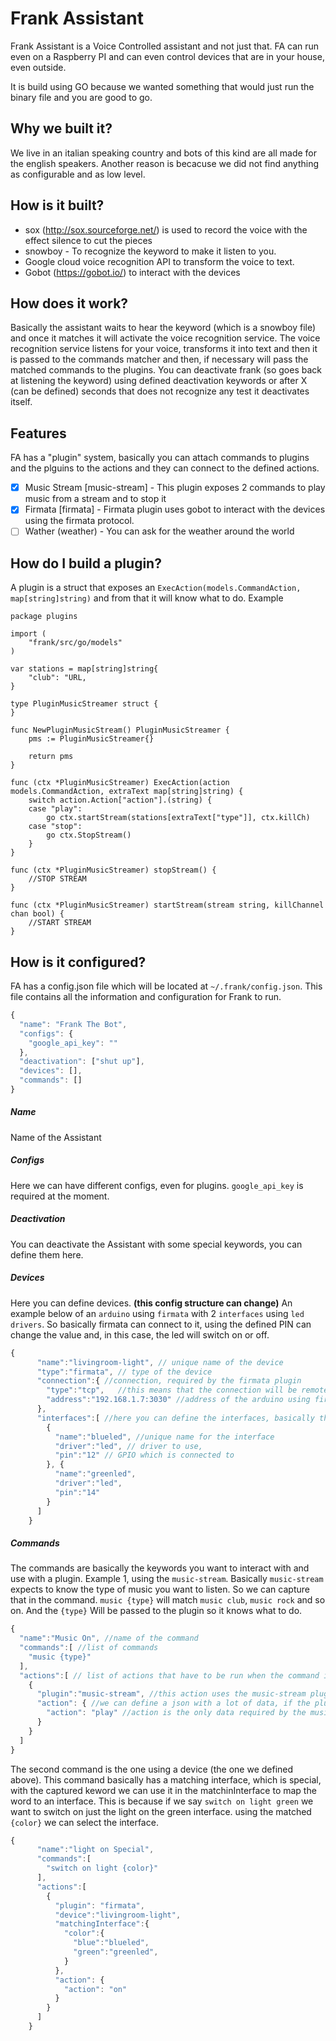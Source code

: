 # Frank Assistant

Frank Assistant is a Voice Controlled assistant and not just that.
FA can run even on a Raspberry PI and can even control devices that are in your house, even outside.

It is build using GO because we wanted something that would just run the binary file and you are good to go.

## Why we built it?
We live in an italian speaking country and bots of this kind are all made for the english speakers.
Another reason is becacuse we did not find anything as configurable and as low level.

## How is it built?
- sox (http://sox.sourceforge.net/) is used to record the voice with the effect silence to cut the pieces
- snowboy - To recognize the keyword to make it listen to you.
- Google cloud voice recognition API to transform the voice to text.
- Gobot (https://gobot.io/) to interact with the devices

## How does it work?
Basically the assistant waits to hear the keyword (which is a snowboy file) and once it matches it will activate the voice recognition service.
The voice recognition service listens for your voice, transforms it into text and then it is passed to the commands matcher and then, if necessary will pass the matched commands to the plugins.
You can deactivate frank (so goes back at listening the keyword) using defined deactivation keywords or after X (can be defined) seconds that does not recognize any test it deactivates itself.

## Features
FA has a "plugin" system, basically you can attach commands to plugins and the plguins to the actions and they can connect to the defined actions. 

- [x] Music Stream [music-stream] - This plugin exposes 2 commands to play music from a stream and to stop it
- [x] Firmata [firmata] - Firmata plugin uses gobot to interact with the devices using the firmata protocol.
- [ ] Wather (weather) - You can ask for the weather around the world

## How do I build a plugin?
A plugin is a struct that exposes an `ExecAction(models.CommandAction, map[string]string)` and from that it will know what to do.
Example
```golang
package plugins

import (
	"frank/src/go/models"
)

var stations = map[string]string{
	"club": "URL,
}

type PluginMusicStreamer struct {
}

func NewPluginMusicStream() PluginMusicStreamer {
	pms := PluginMusicStreamer{}

	return pms
}

func (ctx *PluginMusicStreamer) ExecAction(action models.CommandAction, extraText map[string]string) {
	switch action.Action["action"].(string) {
	case "play":
		go ctx.startStream(stations[extraText["type"]], ctx.killCh)
	case "stop":
		go ctx.StopStream()
	}
}

func (ctx *PluginMusicStreamer) stopStream() {
    //STOP STREAM
}

func (ctx *PluginMusicStreamer) startStream(stream string, killChannel chan bool) {
	//START STREAM
}

```

## How is it configured?
FA has a config.json file which will be located at `~/.frank/config.json`. This file contains all the information and configuration for Frank to run.
```js
{
  "name": "Frank The Bot",
  "configs": {
    "google_api_key": ""
  },
  "deactivation": ["shut up"],
  "devices": [],
  "commands": []
}
```
##### Name
Name of the Assistant
##### Configs
Here we can have different configs, even for plugins. `google_api_key` is required at the moment.
##### Deactivation
You can deactivate the Assistant with some special keywords, you can define them here.
##### Devices
Here you can define devices. **(this config structure can change)** An example below of an `arduino` using `firmata` with 2 `interfaces` using `led drivers`.
So basically firmata can connect to it, using the defined PIN can change the value and, in this case, the led will switch on or off.
```js
{
      "name":"livingroom-light", // unique name of the device
      "type":"firmata", // type of the device
      "connection":{ //connection, required by the firmata plugin
        "type":"tcp",   //this means that the connection will be remote and not using a serial
        "address":"192.168.1.7:3030" //address of the arduino using firmata
      },
      "interfaces":[ //here you can define the interfaces, basically the GPIO you will be using
        {
          "name":"blueled", //unique name for the interface
          "driver":"led", // driver to use, 
          "pin":"12" // GPIO which is connected to
        }, {
          "name":"greenled",
          "driver":"led",
          "pin":"14"
        }
      ]
    }
```
##### Commands
The commands are basically the keywords you want to interact with and use with a plugin.
Example 1, using the `music-stream`. Basically `music-stream` expects to know the type of music you want to listen. So we can capture that in the command. `music {type}` will match `music club`, `music rock` and so on. And the `{type}` Will be passed to the plugin so it knows what to do.
```js
{
  "name":"Music On", //name of the command
  "commands":[ //list of commands
    "music {type}"
  ],
  "actions":[ // list of actions that have to be run when the command is matched
    {
      "plugin":"music-stream", //this action uses the music-stream plugin
      "action": { //we can define a json with a lot of data, if the plugin requires it
        "action": "play" //action is the only data required by the music-stream
      }
    }
  ]
}
```

The second command is the one using a device (the one we defined above).
This command basically has a matching interface, which is special, with the captured keword we can use it in the matchinInterface to map the word to an interface. This is because if we say `switch on light green` we want to switch on just the light on the green interface. using the matched `{color}` we can select the interface.
```js
{
      "name":"light on Special",
      "commands":[
        "switch on light {color}"
      ],
      "actions":[
        {
          "plugin": "firmata",
          "device":"livingroom-light",
          "matchingInterface":{
            "color":{
              "blue":"blueled",
              "green":"greenled",
            }
          },
          "action": {
            "action": "on"
          }
        }
      ]
    }
```
